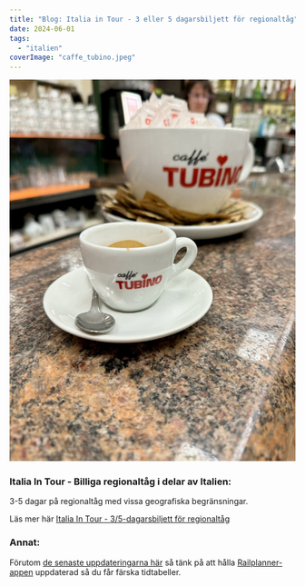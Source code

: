 ```yaml
---
title: "Blog: Italia in Tour - 3 eller 5 dagarsbiljett för regionaltåg"
date: 2024-06-01
tags: 
  - "italien"
coverImage: "caffe_tubino.jpeg"
---
```


![](images/italia-in-tour-3-eller-5-dagarsbiljett_2.jpeg?w=768)

### Italia In Tour - Billiga regionaltåg i delar av Italien:

3-5 dagar på regionaltåg med vissa geografiska begränsningar.

Läs mer här [Italia In Tour - 3/5-dagarsbiljett för regionaltåg](https://www.trainfo.eu/italia-in-tour-3-5-dagarsbiljett-for-regionaltag/)

### Annat:

Förutom [de senaste uppdateringarna här](https://www.trainfo.eu/2024/05/29/den-tagluffartid-nu-kommer/) så tänk på att hålla [Railplanner-appen](https://www.trainfo.eu/railplanner-appen/) uppdaterad så du får färska tidtabeller.
